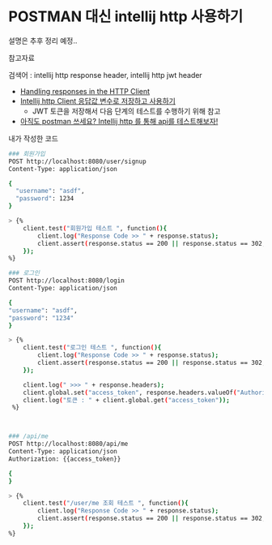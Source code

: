 # POSTMAN 대신 intellij http 사용하기

설명은 추후 정리 예정..



참고자료

검색어 : intellij http response header, intellij http jwt header

- [Handling responses in the HTTP Client](https://blog.jetbrains.com/phpstorm/2018/04/handling-reponses-in-the-http-client/)
- [Intellij http Client 응답값 변수로 저장하고 사용하기](https://jojoldu.tistory.com/366)
  - JWT 토큰을 저장해서 다음 단계의 테스트를 수행하기 위해 참고
- [아직도 postman 쓰세요? Intellij http 를 통해 api를 테스트해보자!](https://sihyung92.oopy.io/etc/intellij/2)





내가 작성한 코드

```BASH
### 회원가입
POST http://localhost:8080/user/signup
Content-Type: application/json

{
  "username": "asdf",
  "password": 1234
}

> {%
    client.test("회원가입 테스트 ", function(){
        client.log("Response Code >> " + response.status);
        client.assert(response.status == 200 || response.status == 302, "응답 실패");
    });
%}

### 로그인
POST http://localhost:8080/login
Content-Type: application/json

{
"username": "asdf",
"password": "1234"
}

> {%
    client.test("로그인 테스트 ", function(){
        client.log("Response Code >> " + response.status);
        client.assert(response.status == 200 || response.status == 302, "응답 실패");
    });

    client.log(" >>> " + response.headers);
    client.global.set("access_token", response.headers.valueOf("Authorization"));
    client.log("토큰 : " + client.global.get("access_token"));
 %}



### /api/me
POST http://localhost:8080/api/me
Content-Type: application/json
Authorization: {{access_token}}

{
}

> {%
    client.test("/user/me 조회 테스트 ", function(){
        client.log("Response Code >> " + response.status);
        client.assert(response.status == 200 || response.status == 302, "응답 실패");
    });
%}
```